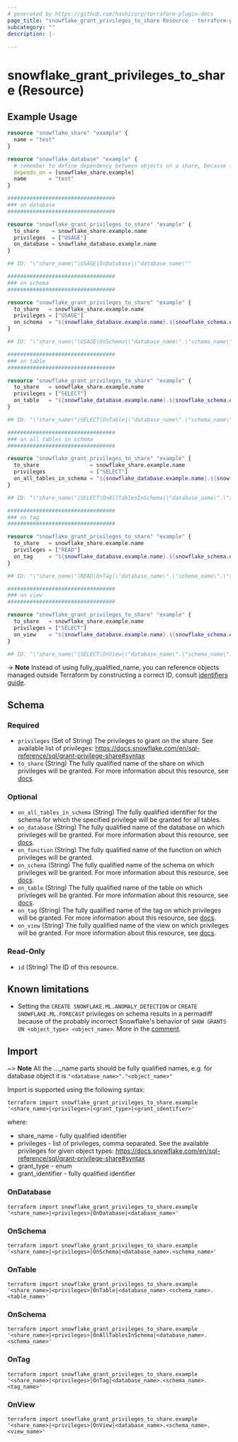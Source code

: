 ```yaml
---
# generated by https://github.com/hashicorp/terraform-plugin-docs
page_title: "snowflake_grant_privileges_to_share Resource - terraform-provider-snowflake"
subcategory: ""
description: |-
  
---
```


# snowflake_grant_privileges_to_share (Resource)



## Example Usage

```terraform
resource "snowflake_share" "example" {
  name = "test"
}

resource "snowflake_database" "example" {
  # remember to define dependency between objects on a share, because shared objects have to be dropped before dropping share
  depends_on = [snowflake_share.example]
  name       = "test"
}

##################################
### on database
##################################

resource "snowflake_grant_privileges_to_share" "example" {
  to_share    = snowflake_share.example.name
  privileges  = ["USAGE"]
  on_database = snowflake_database.example.name
}

## ID: "\"share_name\"|USAGE|OnDatabase|\"database_name\""

##################################
### on schema
##################################

resource "snowflake_grant_privileges_to_share" "example" {
  to_share   = snowflake_share.example.name
  privileges = ["USAGE"]
  on_schema  = "${snowflake_database.example.name}.${snowflake_schema.example.name}"
}

## ID: "\"share_name\"|USAGE|OnSchema|\"database_name\".\"schema_name\""

##################################
### on table
##################################

resource "snowflake_grant_privileges_to_share" "example" {
  to_share   = snowflake_share.example.name
  privileges = ["SELECT"]
  on_table   = "${snowflake_database.example.name}.${snowflake_schema.example.name}.${snowflake_table.example.name}"
}

## ID: "\"share_name\"|SELECT|OnTable|\"database_name\".\"schema_name\".\"table_name\""

##################################
### on all tables in schema
##################################

resource "snowflake_grant_privileges_to_share" "example" {
  to_share                = snowflake_share.example.name
  privileges              = ["SELECT"]
  on_all_tables_in_schema = "${snowflake_database.example.name}.${snowflake_schema.example.name}"
}

## ID: "\"share_name\"|SELECT|OnAllTablesInSchema|\"database_name\".\"schema_name\""

##################################
### on tag
##################################

resource "snowflake_grant_privileges_to_share" "example" {
  to_share   = snowflake_share.example.name
  privileges = ["READ"]
  on_tag     = "${snowflake_database.example.name}.${snowflake_schema.example.name}.${snowflake_tag.example.name}"
}

## ID: "\"share_name\"|READ|OnTag|\"database_name\".\"schema_name\".\"tag_name\""

##################################
### on view
##################################

resource "snowflake_grant_privileges_to_share" "example" {
  to_share   = snowflake_share.example.name
  privileges = ["SELECT"]
  on_view    = "${snowflake_database.example.name}.${snowflake_schema.example.name}.${snowflake_view.example.name}"
}

## ID: "\"share_name\"|SELECT|OnView|\"database_name\".\"schema_name\".\"view_name\""
```
-> **Note** Instead of using fully_qualified_name, you can reference objects managed outside Terraform by constructing a correct ID, consult [identifiers guide](../guides/identifiers#new-computed-fully-qualified-name-field-in-resources).
<!-- TODO(SNOW-1634854): include an example showing both methods-->

<!-- schema generated by tfplugindocs -->
## Schema

### Required

- `privileges` (Set of String) The privileges to grant on the share. See available list of privileges: https://docs.snowflake.com/en/sql-reference/sql/grant-privilege-share#syntax
- `to_share` (String) The fully qualified name of the share on which privileges will be granted. For more information about this resource, see [docs](./share).

### Optional

- `on_all_tables_in_schema` (String) The fully qualified identifier for the schema for which the specified privilege will be granted for all tables.
- `on_database` (String) The fully qualified name of the database on which privileges will be granted. For more information about this resource, see [docs](./database).
- `on_function` (String) The fully qualified name of the function on which privileges will be granted.
- `on_schema` (String) The fully qualified name of the schema on which privileges will be granted. For more information about this resource, see [docs](./schema).
- `on_table` (String) The fully qualified name of the table on which privileges will be granted. For more information about this resource, see [docs](./table).
- `on_tag` (String) The fully qualified name of the tag on which privileges will be granted. For more information about this resource, see [docs](./tag).
- `on_view` (String) The fully qualified name of the view on which privileges will be granted. For more information about this resource, see [docs](./view).

### Read-Only

- `id` (String) The ID of this resource.

## Known limitations
- Setting the `CREATE SNOWFLAKE.ML.ANOMALY_DETECTION` or `CREATE SNOWFLAKE.ML.FORECAST` privileges on schema results in a permadiff because of the probably incorrect Snowflake's behavior of `SHOW GRANTS ON <object_type> <object_name>`. More in the [comment](https://github.com/Snowflake-Labs/terraform-provider-snowflake/issues/2651#issuecomment-2022634952).

## Import

~> **Note** All the ..._name parts should be fully qualified names, e.g. for database object it is `"<database_name>"."<object_name>"`

Import is supported using the following syntax:

`terraform import snowflake_grant_privileges_to_share.example '<share_name>|<privileges>|<grant_type>|<grant_identifier>'`

where:
- share_name - fully qualified identifier
- privileges - list of privileges, comma separated. See the available privileges for given object types: https://docs.snowflake.com/en/sql-reference/sql/grant-privilege-share#syntax
- grant_type - enum
- grant_identifier - fully qualified identifier

### OnDatabase
`terraform import snowflake_grant_privileges_to_share.example '<share_name>|<privileges>|OnDatabase|<database_name>'`

### OnSchema
`terraform import snowflake_grant_privileges_to_share.example '<share_name>|<privileges>|OnSchema|<database_name>.<schema_name>'`

### OnTable
`terraform import snowflake_grant_privileges_to_share.example '<share_name>|<privileges>|OnTable|<database_name>.<schema_name>.<table_name>'`

### OnSchema
`terraform import snowflake_grant_privileges_to_share.example '<share_name>|<privileges>|OnAllTablesInSchema|<database_name>.<schema_name>'`

### OnTag
`terraform import snowflake_grant_privileges_to_share.example '<share_name>|<privileges>|OnTag|<database_name>.<schema_name>.<tag_name>'`

### OnView
`terraform import snowflake_grant_privileges_to_share.example '<share_name>|<privileges>|OnView|<database_name>.<schema_name>.<view_name>'`
